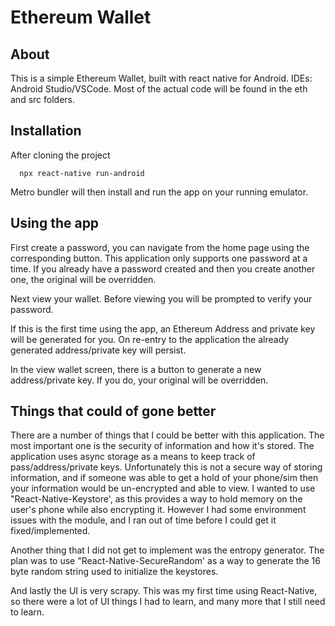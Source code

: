 # Ethereum Wallet

## About

This is a simple Ethereum Wallet, built with react native for Android. IDEs: Android Studio/VSCode.
Most of the actual code will be found in the eth and src folders.

## Installation

After cloning the project
```
  npx react-native run-android
```
Metro bundler will then install and run the app on your running emulator.

## Using the app

First create a password, you can navigate from the home page using the corresponding button. This application only supports one password at a time. If you already have a password created and then you create another one, the original will be overridden.

Next view your wallet. Before viewing you will be prompted to verify your password. 

If this is the first time using the app, an Ethereum Address and private key will be generated for you. On re-entry to the application the already generated address/private key will persist. 

In the view wallet screen, there is a button to generate a new address/private key. If you do, your original will be overridden.

## Things that could of gone better

There are a number of things that I could be better with this application. The most important one is the security of information and how it's stored. The application uses async storage as a means to keep track of pass/address/private keys. Unfortunately this is not a secure way of storing information, and if someone was able to get a hold of your phone/sim then your information would be un-encrypted and able to view. I wanted to use "React-Native-Keystore', as this provides a way to hold memory on the user's phone while also encrypting it. However I had some environment issues with the module, and I ran out of time before I could get it fixed/implemented. 

Another thing that I did not get to implement was the entropy generator. The plan was to use "React-Native-SecureRandom' as a way to generate the 16 byte random string used to initialize the keystores. 

And lastly the UI is very scrapy. This was my first time using React-Native, so there were a lot of UI things I had to learn, and many more that I still need to learn.


